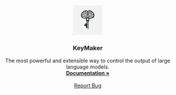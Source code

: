 <div align="center">
  <a href="https://lmql.ai">
    <img src="https://github.com/KnowledgeForge/keymaker/blob/main/static/keymaker%20logo.jpeg" alt="Logo" width="80" height="80">
  </a>

  <h3 align="center">KeyMaker</h3>

  <p align="center">
    The most powerful and extensible way to control the output of large language models.
    <br />
    <a href="https://keymaker.headjack.ai"><strong>Documentation »</strong></a>
    <br />
    <br />
    <a href="https://github.com/KnowledgeForge/keymaker/issues">Report Bug</a>
    <br/>
    <br/>
  </p>
</div>

